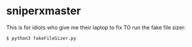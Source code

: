 # sniperxmaster
This is for idiots who give me their laptop to fix
TO run the fake file sizer:
```
$ python3 fakeFileSizer.py
```
